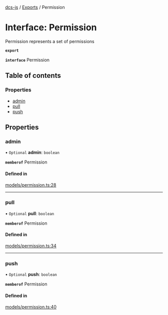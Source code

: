 [dcs-js](../README.md) / [Exports](../modules.md) / Permission

# Interface: Permission

Permission represents a set of permissions

**`export`**

**`interface`** Permission

## Table of contents

### Properties

- [admin](Permission.md#admin)
- [pull](Permission.md#pull)
- [push](Permission.md#push)

## Properties

### <a id="admin" name="admin"></a> admin

• `Optional` **admin**: `boolean`

**`memberof`** Permission

#### Defined in

[models/permission.ts:28](https://github.com/unfoldingWord/dcs-js/blob/09d5a5e/models/permission.ts#L28)

___

### <a id="pull" name="pull"></a> pull

• `Optional` **pull**: `boolean`

**`memberof`** Permission

#### Defined in

[models/permission.ts:34](https://github.com/unfoldingWord/dcs-js/blob/09d5a5e/models/permission.ts#L34)

___

### <a id="push" name="push"></a> push

• `Optional` **push**: `boolean`

**`memberof`** Permission

#### Defined in

[models/permission.ts:40](https://github.com/unfoldingWord/dcs-js/blob/09d5a5e/models/permission.ts#L40)
